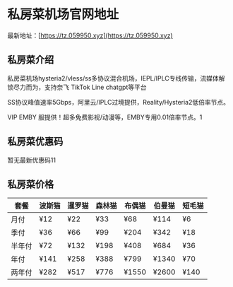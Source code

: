 # 私房菜机场官网地址

最新地址：[https://tz.059950.xyz](https://tz.059950.xyz)

## 私房菜介绍

私房菜机场hysteria2/vless/ss多协议混合机场，IEPL/IPLC专线传输，流媒体解锁尽力而为，支持奈飞 TikTok Line chatgpt等平台

SS协议峰值速率5Gbps，阿里云/IPLC过境提供，Reality/Hysteria2低倍率节点。

VIP EMBY 服提供！超多免费影视/动漫等，EMBY专用0.01倍率节点。1

## 私房菜优惠码

暂无最新优惠码11

## 私房菜价格

|套餐|波斯猫|暹罗猫|森林猫|布偶猫|伯曼猫|短毛猫|
|----|----|----|----|----|----|----|
|月付|¥12|¥22|¥33|¥68|¥114|¥6|
|季付|¥36|¥66|¥99|¥204|¥342|¥18|
|半年付|¥72|¥132|¥198|¥408|¥684|¥36|
|年付|¥141|¥258|¥388|¥799|¥1340|¥70|
|两年付|¥282|¥517|¥776|¥1550|¥2600|¥140|



